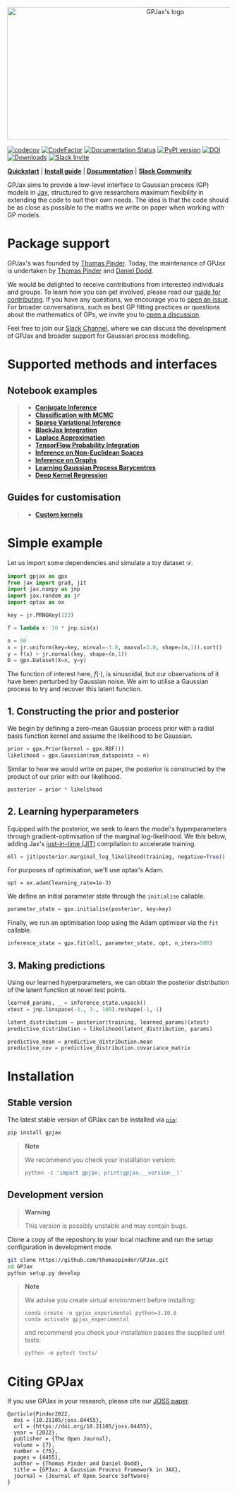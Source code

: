 <!-- <h1 align='center'>GPJax</h1>
<h2 align='center'>Gaussian processes in Jax.</h2> -->
<p align="center">
<img width="700" height="300" src="https://github.com/thomaspinder/GPJax/raw/master/docs/_static/gpjax_logo.svg" alt="GPJax's logo">
</p>

[![codecov](https://codecov.io/gh/thomaspinder/gpjax/branch/master/graph/badge.svg?token=DM1DRDASU2)](https://codecov.io/gh/thomaspinder/gpjax)
[![CodeFactor](https://www.codefactor.io/repository/github/thomaspinder/gpjax/badge)](https://www.codefactor.io/repository/github/thomaspinder/gpjax)
[![Documentation Status](https://readthedocs.org/projects/gpjax/badge/?version=latest)](https://gpjax.readthedocs.io/en/latest/?badge=latest)
[![PyPI version](https://badge.fury.io/py/GPJax.svg)](https://badge.fury.io/py/GPJax)
[![DOI](https://joss.theoj.org/papers/10.21105/joss.04455/status.svg)](https://doi.org/10.21105/joss.04455)
[![Downloads](https://pepy.tech/badge/gpjax)](https://pepy.tech/project/gpjax)
[![Slack Invite](https://img.shields.io/badge/Slack_Invite--blue?style=social&logo=slack)](https://join.slack.com/t/gpjax/shared_invite/zt-1da57pmjn-rdBCVg9kApirEEn2E5Q2Zw)

[**Quickstart**](#simple-example)
| [**Install guide**](#installation)
| [**Documentation**](https://gpjax.readthedocs.io/en/latest/)
| [**Slack Community**](https://join.slack.com/t/gpjax/shared_invite/zt-1da57pmjn-rdBCVg9kApirEEn2E5Q2Zw)

GPJax aims to provide a low-level interface to Gaussian process (GP) models in [Jax](https://github.com/google/jax), structured to give researchers maximum flexibility in extending the code to suit their own needs. The idea is that the code should be as close as possible to the maths we write on paper when working with GP models.

# Package support

GPJax's was founded by [Thomas Pinder](https://github.com/thomaspinder). Today, the maintenance of GPJax is undertaken by [Thomas Pinder](https://github.com/thomaspinder) and [Daniel Dodd](https://github.com/Daniel-Dodd).

We would be delighted to receive contributions from interested individuals and groups. To learn how you can get involved, please read our [guide for contributing](https://github.com/thomaspinder/GPJax/blob/master/CONTRIBUTING.md). If you have any questions, we encourage you to [open an issue](https://github.com/thomaspinder/GPJax/issues/new/choose). For broader conversations, such as best GP fitting practices or questions about the mathematics of GPs, we invite you to [open a discussion](https://github.com/thomaspinder/GPJax/discussions).

Feel free to join our [Slack Channel](https://join.slack.com/t/gpjax/shared_invite/zt-1da57pmjn-rdBCVg9kApirEEn2E5Q2Zw), where we can discuss the development of GPJax and broader support for Gaussian process modelling.

# Supported methods and interfaces

## Notebook examples

> - [**Conjugate Inference**](https://gpjax.readthedocs.io/en/latest/examples/regression.html)
> - [**Classification with MCMC**](https://gpjax.readthedocs.io/en/latest/examples/classification.html)
> - [**Sparse Variational Inference**](https://gpjax.readthedocs.io/en/latest/examples/uncollapsed_vi.html)
> - [**BlackJax Integration**](https://gpjax.readthedocs.io/en/latest/examples/classification.html)
> - [**Laplace Approximation**](https://gpjax.readthedocs.io/en/latest/examples/classification.html#Laplace-approximation)
> - [**TensorFlow Probability Integration**](https://gpjax.readthedocs.io/en/latest/examples/tfp_integration.html)
> - [**Inference on Non-Euclidean Spaces**](https://gpjax.readthedocs.io/en/latest/examples/kernels.html#Custom-Kernel)
> - [**Inference on Graphs**](https://gpjax.readthedocs.io/en/latest/examples/graph_kernels.html)
> - [**Learning Gaussian Process Barycentres**](https://gpjax.readthedocs.io/en/latest/examples/barycentres.html)
> - [**Deep Kernel Regression**](https://gpjax.readthedocs.io/en/latest/examples/haiku.html)

## Guides for customisation
> 
> - [**Custom kernels**](https://gpjax.readthedocs.io/en/latest/examples/kernels.html#Custom-Kernel)

# Simple example

Let us import some dependencies and simulate a toy dataset $\mathcal{D}$.

```python
import gpjax as gpx
from jax import grad, jit
import jax.numpy as jnp
import jax.random as jr
import optax as ox

key = jr.PRNGKey(123)

f = lambda x: 10 * jnp.sin(x)

n = 50
x = jr.uniform(key=key, minval=-3.0, maxval=3.0, shape=(n,1)).sort()
y = f(x) + jr.normal(key, shape=(n,1))
D = gpx.Dataset(X=x, y=y)
```

The function of interest here, $f(\cdot)$, is sinusoidal, but our observations of it have been perturbed by Gaussian noise. We aim to utilise a Gaussian process to try and recover this latent function.

## 1. Constructing the prior and posterior

We begin by defining a zero-mean Gaussian process prior with a radial basis function kernel and assume the likelihood to be Gaussian.

```python
prior = gpx.Prior(kernel = gpx.RBF())
likelihood = gpx.Gaussian(num_datapoints = n)
```

Similar to how we would write on paper, the posterior is constructed by the product of our prior with our likelihood.

```python
posterior = prior * likelihood
```

## 2. Learning hyperparameters

Equipped with the posterior, we seek to learn the model's hyperparameters through gradient-optimisation of the marginal log-likelihood. We this below, adding Jax's [just-in-time (JIT)](https://jax.readthedocs.io/en/latest/jax-101/02-jitting.html) compilation to accelerate training. 

```python
mll = jit(posterior.marginal_log_likelihood(training, negative=True))
```

For purposes of optimisation, we'll use optax's Adam.
```
opt = ox.adam(learning_rate=1e-3)
```

We define an initial parameter state through the `initialise` callable.

```python
parameter_state = gpx.initialise(posterior, key=key)
```

Finally, we run an optimisation loop using the Adam optimiser via the `fit` callable.

```python
inference_state = gpx.fit(mll, parameter_state, opt, n_iters=500)
```

## 3. Making predictions

Using our learned hyperparameters, we can obtain the posterior distribution of the latent function at novel test points.

```python
learned_params, _ = inference_state.unpack()
xtest = jnp.linspace(-3., 3., 100).reshape(-1, 1)

latent_distribution = posterior(training, learned_params)(xtest)
predictive_distribution = likelihood(latent_distribution, params)

predictive_mean = predictive_distribution.mean
predictive_cov = predictive_distribution.covariance_matrix
```

# Installation

## Stable version

The latest stable version of GPJax can be installed via [`pip`](https://pip.pypa.io/en/stable/):

```bash
pip install gpjax
```

> **Note**
>
> We recommend you check your installation version:
> ```python
> python -c 'import gpjax; print(gpjax.__version__)'
> ```



## Development version
> **Warning**
>
> This version is possibly unstable and may contain bugs. 

Clone a copy of the repository to your local machine and run the setup configuration in development mode.
```bash
git clone https://github.com/thomaspinder/GPJax.git
cd GPJax
python setup.py develop
```

> **Note**
>
> We advise you create virtual environment before installing:
> ```
> conda create -n gpjax_experimental python=3.10.0
> conda activate gpjax_experimental
>  ```
>
> and recommend you check your installation passes the supplied unit tests:
>
> ```python
> python -m pytest tests/
> ```

# Citing GPJax

If you use GPJax in your research, please cite our [JOSS paper](https://joss.theoj.org/papers/10.21105/joss.04455#).

```
@article{Pinder2022,
  doi = {10.21105/joss.04455},
  url = {https://doi.org/10.21105/joss.04455},
  year = {2022},
  publisher = {The Open Journal},
  volume = {7},
  number = {75},
  pages = {4455},
  author = {Thomas Pinder and Daniel Dodd},
  title = {GPJax: A Gaussian Process Framework in JAX},
  journal = {Journal of Open Source Software}
}
```
